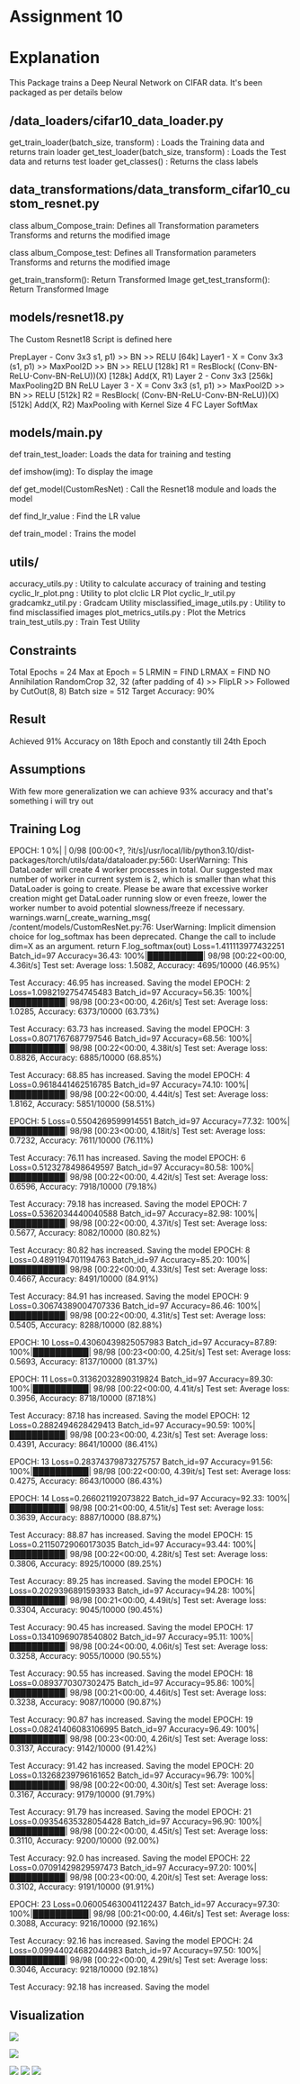 Assignment 10 
======================

Explanation
============
This Package trains a Deep Neural Network on CIFAR data. It's been packaged as per details below 

/data_loaders/cifar10_data_loader.py 
-------------------------------------
get_train_loader(batch_size, transform) : Loads the Training data and returns train loader 
get_test_loader(batch_size, transform)  : Loads the Test data and returns test loader 
get_classes()                           :  Returns the class labels 

data_transformations/data_transform_cifar10_custom_resnet.py
-------------------------------------------------------------

class album_Compose_train: 
    Defines all Transformation parameters
    Transforms and returns the modified image 
    
class album_Compose_test:
    Defines all Transformation parameters
    Transforms and returns the modified image 
    			
get_train_transform():
    Return Transformed Image
get_test_transform():
    Return Transformed Image
    
models/resnet18.py
------------------

The Custom Resnet18 Script is defined here 

PrepLayer - Conv 3x3 s1, p1) >> BN >> RELU [64k]
Layer1 -
X = Conv 3x3 (s1, p1) >> MaxPool2D >> BN >> RELU [128k]
R1 = ResBlock( (Conv-BN-ReLU-Conv-BN-ReLU))(X) [128k] 
Add(X, R1)
Layer 2 -
Conv 3x3 [256k]
MaxPooling2D
BN
ReLU
Layer 3 -
X = Conv 3x3 (s1, p1) >> MaxPool2D >> BN >> RELU [512k]
R2 = ResBlock( (Conv-BN-ReLU-Conv-BN-ReLU))(X) [512k]
Add(X, R2)
MaxPooling with Kernel Size 4
FC Layer 
SoftMax

models/main.py
------------------
    
def train_test_loader: Loads the data for training and testing 
  
def imshow(img): To display the image 
    
def get_model(CustomResNet) : Call the Resnet18 module and loads the model
  
def find_lr_value : Find the LR value 
      
def train_model : Trains the model 
    
    
utils/
-----

accuracy_utils.py                : Utility to calculate accuracy of training and testing 
cyclic_lr_plot.png               : Utility to plot clclic LR Plot
cyclic_lr_util.py
gradcamkz_util.py                : Gradcam Utility
misclassified_image_utils.py     : Utility to find misclassified images 
plot_metrics_utils.py            : Plot the Metrics
train_test_utils.py              : Train Test Utility
    
     
Constraints
-------------

Total Epochs = 24
Max at Epoch = 5
LRMIN = FIND
LRMAX = FIND
NO Annihilation
RandomCrop 32, 32 (after padding of 4) >> FlipLR >> Followed by CutOut(8, 8)
Batch size = 512
Target Accuracy: 90%

Result 
------
Achieved 91% Accuracy on 18th Epoch and constantly till 24th Epoch

Assumptions
-------------
With few more generalization we can achieve 93% accuracy and that's something i will try out 


Training Log
-------------


EPOCH: 1
  0%|          | 0/98 [00:00<?, ?it/s]/usr/local/lib/python3.10/dist-packages/torch/utils/data/dataloader.py:560: UserWarning: This DataLoader will create 4 worker processes in total. Our suggested max number of worker in current system is 2, which is smaller than what this DataLoader is going to create. Please be aware that excessive worker creation might get DataLoader running slow or even freeze, lower the worker number to avoid potential slowness/freeze if necessary.
  warnings.warn(_create_warning_msg(
/content/models/CustomResNet.py:76: UserWarning: Implicit dimension choice for log_softmax has been deprecated. Change the call to include dim=X as an argument.
  return F.log_softmax(out)
Loss=1.411113977432251 Batch_id=97 Accuracy=36.43: 100%|██████████| 98/98 [00:22<00:00,  4.36it/s]
Test set: Average loss: 1.5082, Accuracy: 4695/10000 (46.95%)

Test Accuracy: 46.95 has increased. Saving the model
EPOCH: 2
Loss=1.0982192754745483 Batch_id=97 Accuracy=56.35: 100%|██████████| 98/98 [00:23<00:00,  4.26it/s]
Test set: Average loss: 1.0285, Accuracy: 6373/10000 (63.73%)

Test Accuracy: 63.73 has increased. Saving the model
EPOCH: 3
Loss=0.8071767687797546 Batch_id=97 Accuracy=68.56: 100%|██████████| 98/98 [00:22<00:00,  4.38it/s]
Test set: Average loss: 0.8826, Accuracy: 6885/10000 (68.85%)

Test Accuracy: 68.85 has increased. Saving the model
EPOCH: 4
Loss=0.9618441462516785 Batch_id=97 Accuracy=74.10: 100%|██████████| 98/98 [00:22<00:00,  4.44it/s]
Test set: Average loss: 1.8162, Accuracy: 5851/10000 (58.51%)

EPOCH: 5
Loss=0.5504269599914551 Batch_id=97 Accuracy=77.32: 100%|██████████| 98/98 [00:23<00:00,  4.18it/s]
Test set: Average loss: 0.7232, Accuracy: 7611/10000 (76.11%)

Test Accuracy: 76.11 has increased. Saving the model
EPOCH: 6
Loss=0.5123278498649597 Batch_id=97 Accuracy=80.58: 100%|██████████| 98/98 [00:22<00:00,  4.42it/s]
Test set: Average loss: 0.6596, Accuracy: 7918/10000 (79.18%)

Test Accuracy: 79.18 has increased. Saving the model
EPOCH: 7
Loss=0.5362034440040588 Batch_id=97 Accuracy=82.98: 100%|██████████| 98/98 [00:22<00:00,  4.37it/s]
Test set: Average loss: 0.5677, Accuracy: 8082/10000 (80.82%)

Test Accuracy: 80.82 has increased. Saving the model
EPOCH: 8
Loss=0.4891194701194763 Batch_id=97 Accuracy=85.20: 100%|██████████| 98/98 [00:22<00:00,  4.33it/s]
Test set: Average loss: 0.4667, Accuracy: 8491/10000 (84.91%)

Test Accuracy: 84.91 has increased. Saving the model
EPOCH: 9
Loss=0.30674389004707336 Batch_id=97 Accuracy=86.46: 100%|██████████| 98/98 [00:22<00:00,  4.31it/s]
Test set: Average loss: 0.5405, Accuracy: 8288/10000 (82.88%)

EPOCH: 10
Loss=0.43060439825057983 Batch_id=97 Accuracy=87.89: 100%|██████████| 98/98 [00:23<00:00,  4.25it/s]
Test set: Average loss: 0.5693, Accuracy: 8137/10000 (81.37%)

EPOCH: 11
Loss=0.31362032890319824 Batch_id=97 Accuracy=89.30: 100%|██████████| 98/98 [00:22<00:00,  4.41it/s]
Test set: Average loss: 0.3956, Accuracy: 8718/10000 (87.18%)

Test Accuracy: 87.18 has increased. Saving the model
EPOCH: 12
Loss=0.2882494628429413 Batch_id=97 Accuracy=90.59: 100%|██████████| 98/98 [00:23<00:00,  4.23it/s]
Test set: Average loss: 0.4391, Accuracy: 8641/10000 (86.41%)

EPOCH: 13
Loss=0.28374379873275757 Batch_id=97 Accuracy=91.56: 100%|██████████| 98/98 [00:22<00:00,  4.39it/s]
Test set: Average loss: 0.4275, Accuracy: 8643/10000 (86.43%)

EPOCH: 14
Loss=0.266021192073822 Batch_id=97 Accuracy=92.33: 100%|██████████| 98/98 [00:21<00:00,  4.51it/s]
Test set: Average loss: 0.3639, Accuracy: 8887/10000 (88.87%)

Test Accuracy: 88.87 has increased. Saving the model
EPOCH: 15
Loss=0.21150729060173035 Batch_id=97 Accuracy=93.44: 100%|██████████| 98/98 [00:22<00:00,  4.28it/s]
Test set: Average loss: 0.3806, Accuracy: 8925/10000 (89.25%)

Test Accuracy: 89.25 has increased. Saving the model
EPOCH: 16
Loss=0.2029396891593933 Batch_id=97 Accuracy=94.28: 100%|██████████| 98/98 [00:21<00:00,  4.49it/s]
Test set: Average loss: 0.3304, Accuracy: 9045/10000 (90.45%)

Test Accuracy: 90.45 has increased. Saving the model
EPOCH: 17
Loss=0.13410969078540802 Batch_id=97 Accuracy=95.11: 100%|██████████| 98/98 [00:24<00:00,  4.06it/s]
Test set: Average loss: 0.3258, Accuracy: 9055/10000 (90.55%)

Test Accuracy: 90.55 has increased. Saving the model
EPOCH: 18
Loss=0.0893770307302475 Batch_id=97 Accuracy=95.86: 100%|██████████| 98/98 [00:21<00:00,  4.46it/s]
Test set: Average loss: 0.3238, Accuracy: 9087/10000 (90.87%)

Test Accuracy: 90.87 has increased. Saving the model
EPOCH: 19
Loss=0.08241406083106995 Batch_id=97 Accuracy=96.49: 100%|██████████| 98/98 [00:23<00:00,  4.26it/s]
Test set: Average loss: 0.3137, Accuracy: 9142/10000 (91.42%)

Test Accuracy: 91.42 has increased. Saving the model
EPOCH: 20
Loss=0.13268239796161652 Batch_id=97 Accuracy=96.79: 100%|██████████| 98/98 [00:22<00:00,  4.30it/s]
Test set: Average loss: 0.3167, Accuracy: 9179/10000 (91.79%)

Test Accuracy: 91.79 has increased. Saving the model
EPOCH: 21
Loss=0.09354635328054428 Batch_id=97 Accuracy=96.90: 100%|██████████| 98/98 [00:22<00:00,  4.45it/s]
Test set: Average loss: 0.3110, Accuracy: 9200/10000 (92.00%)

Test Accuracy: 92.0 has increased. Saving the model
EPOCH: 22
Loss=0.07091429829597473 Batch_id=97 Accuracy=97.20: 100%|██████████| 98/98 [00:23<00:00,  4.20it/s]
Test set: Average loss: 0.3102, Accuracy: 9191/10000 (91.91%)

EPOCH: 23
Loss=0.060054630041122437 Batch_id=97 Accuracy=97.30: 100%|██████████| 98/98 [00:21<00:00,  4.46it/s]
Test set: Average loss: 0.3088, Accuracy: 9216/10000 (92.16%)

Test Accuracy: 92.16 has increased. Saving the model
EPOCH: 24
Loss=0.09944024682044983 Batch_id=97 Accuracy=97.50: 100%|██████████| 98/98 [00:22<00:00,  4.29it/s]
Test set: Average loss: 0.3046, Accuracy: 9218/10000 (92.18%)

Test Accuracy: 92.18 has increased. Saving the model


Visualization
--------------

![](images/accuracy_curve.png)

![](images/misclassified.png)

![](images/gradcam.png)
![](images/gradcam1.png)
![](images/gradcam2.png)


